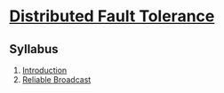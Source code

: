 # [Distributed Fault Tolerance](https://fenix.ciencias.ulisboa.pt/degrees/engenharia-informatica-564500436615277/disciplina-curricular/846155801952558)

## Syllabus
1. [Introduction](./1-introduction.md)
2. [Reliable Broadcast](./2-reliable-broadcast.md)